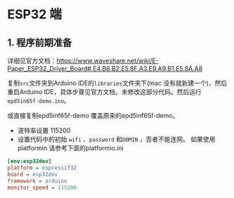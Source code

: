 # ESP32 端

## 1. 程序前期准备

详细见官方文档：https://www.waveshare.net/wiki/E-Paper_ESP32_Driver_Board#.E4.B8.B2.E5.8F.A3.E9.A9.B1.E5.8A.A8

复制`src`文件夹到Arduino IDE的`libraries`文件夹下(mac 没有就新建一个)，然后重启Arduino IDE，具体步骤见官方文档，未修改这部分代码。然后运行`epd5in65f-demo.ino`。

或直接复制epd5inf65f-demo 覆盖原来的epd5inf65f-demo。

* 波特率设置 115200
* 设置代码中的初始 `wifi` 、`password` 和`DOMIN` ，否者不能连网。
如果使用platformin 请参考下面的platformio.ini
```platformio.ini
[env:esp32dev]
platform = espressif32
board = esp32dev
framework = arduino
monitor_speed = 115200
```
